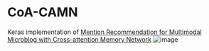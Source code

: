 # CoA-CAMN
Keras implementation of [Mention Recommendation for Multimodal Microblog with Cross-attention Memory Network](http://jkx.fudan.edu.cn/~qzhang/paper/sigir2018.pdf)
![image](https://github.com/ecnucsmark/CoA-CAMN/edit/master/README.md/img/model.jpg)
